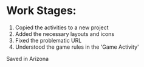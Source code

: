 # Work Stages:

1. Copied the activities to a new project
2. Added the necessary layouts and icons
3. Fixed the problematic URL
4. Understood the game rules in the 'Game Activity'

Saved in Arizona
